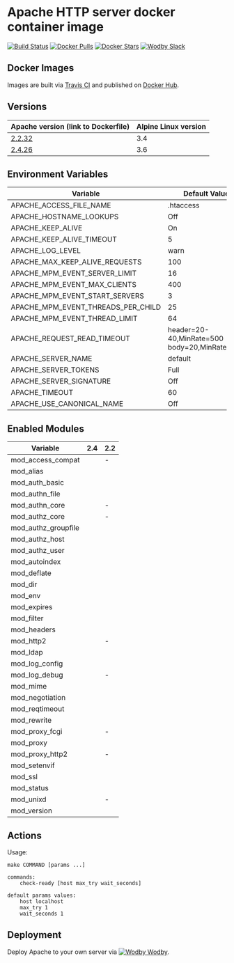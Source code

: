 # Apache HTTP server docker container image

[![Build Status](https://travis-ci.org/wodby/apache.svg?branch=master)](https://travis-ci.org/wodby/apache)
[![Docker Pulls](https://img.shields.io/docker/pulls/wodby/apache.svg)](https://hub.docker.com/r/wodby/apache)
[![Docker Stars](https://img.shields.io/docker/stars/wodby/apache.svg)](https://hub.docker.com/r/wodby/apache)
[![Wodby Slack](http://slack.wodby.com/badge.svg)](http://slack.wodby.com)

## Docker Images

Images are built via [Travis CI](https://travis-ci.org/wodby/php) and published on [Docker Hub](https://hub.docker.com/r/wodby/php). 

## Versions

| Apache version (link to Dockerfile) | Alpine Linux version |
| -------------------------------- | -------------------- |
| [2.2.32](https://github.com/wodby/php/tree/master/2.2/Dockerfile) | 3.4 |  
| [2.4.26](https://github.com/wodby/php/tree/master/2.4/Dockerfile) | 3.6 |  

## Environment Variables 

| Variable | Default Value | Description |
| -------- | ------------- | ----------- |
| APACHE_ACCESS_FILE_NAME            | .htaccess                                    | |
| APACHE_HOSTNAME_LOOKUPS            | Off                                          | |
| APACHE_KEEP_ALIVE                  | On                                           | |
| APACHE_KEEP_ALIVE_TIMEOUT          | 5                                            | |
| APACHE_LOG_LEVEL                   | warn                                         | |
| APACHE_MAX_KEEP_ALIVE_REQUESTS     | 100                                          | |
| APACHE_MPM_EVENT_SERVER_LIMIT      | 16                                           | |
| APACHE_MPM_EVENT_MAX_CLIENTS       | 400                                          | |
| APACHE_MPM_EVENT_START_SERVERS     | 3                                            | |
| APACHE_MPM_EVENT_THREADS_PER_CHILD | 25                                           | |
| APACHE_MPM_EVENT_THREAD_LIMIT      | 64                                           | |
| APACHE_REQUEST_READ_TIMEOUT        | header=20-40,MinRate=500 body=20,MinRate=500 | |
| APACHE_SERVER_NAME                 | default                                      | |
| APACHE_SERVER_TOKENS               | Full                                         | |
| APACHE_SERVER_SIGNATURE            | Off                                          | |
| APACHE_TIMEOUT                     | 60                                           | |
| APACHE_USE_CANONICAL_NAME          | Off                                          | |

## Enabled Modules

| Variable | 2.4 | 2.2 |
| -------- | --- | --- |
| mod_access_compat   |  | - |
| mod_alias           |  |   |
| mod_auth_basic      |  |   |
| mod_authn_file      |  |   |
| mod_authn_core      |  | - |
| mod_authz_core      |  | - |
| mod_authz_groupfile |  |   |
| mod_authz_host      |  |   |
| mod_authz_user      |  |   |
| mod_autoindex       |  |   |
| mod_deflate         |  |   |
| mod_dir             |  |   |
| mod_env             |  |   |
| mod_expires         |  |   |
| mod_filter          |  |   |
| mod_headers         |  |   |
| mod_http2           |  | - |
| mod_ldap            |  |   |
| mod_log_config      |  |   |
| mod_log_debug       |  | - |
| mod_mime            |  |   |
| mod_negotiation     |  |   |
| mod_reqtimeout      |  |   |
| mod_rewrite         |  |   |
| mod_proxy_fcgi      |  | - |
| mod_proxy           |  |   |
| mod_proxy_http2     |  | - |
| mod_setenvif        |  |   |
| mod_ssl             |  |   |
| mod_status          |  |   |
| mod_unixd           |  | - |
| mod_version         |  |   |

## Actions

Usage:
```
make COMMAND [params ...]

commands:
    check-ready [host max_try wait_seconds]
 
default params values:
    host localhost
    max_try 1
    wait_seconds 1
```

## Deployment

Deploy Apache to your own server via [![Wodby](https://www.google.com/s2/favicons?domain=wodby.com) Wodby](https://wodby.com).
